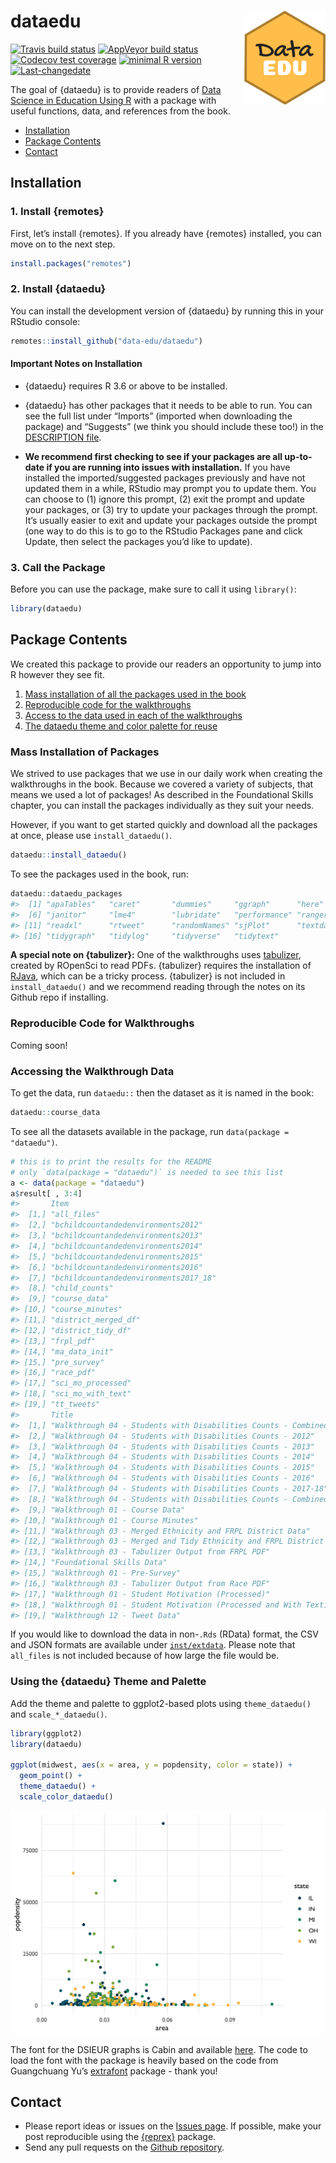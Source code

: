 
<!-- README.md is generated from README.Rmd. Please edit that file -->

# dataedu <img src = 'man/figures/logo.png' align="right" height="150" />

<!-- badges: start -->

[![Travis build
status](https://travis-ci.org/data-edu/dataedu.svg?branch=master)](https://travis-ci.org/data-edu/dataedu)
[![AppVeyor build
status](https://ci.appveyor.com/api/projects/status/github/ivelasq/dataedu?branch=master&svg=true)](https://ci.appveyor.com/project/ivelasq/dataedu)
[![Codecov test
coverage](https://codecov.io/gh/data-edu/dataedu/branch/master/graph/badge.svg)](https://codecov.io/gh/data-edu/dataedu?branch=master)
[![minimal R
version](https://img.shields.io/badge/R%3E%3D-3.6-6666ff.svg)](https://cran.r-project.org/)
[![Last-changedate](https://img.shields.io/badge/last%20change-2020--05--31-yellowgreen.svg)](https://github.com/data-edu/dataedu/commits/master)
<!-- badges: end -->

The goal of {dataedu} is to provide readers of [Data Science in
Education Using
R](https://github.com/data-edu/data-science-in-education) with a package
with useful functions, data, and references from the book.

  - [Installation](#installation)
  - [Package Contents](#package-contents)
  - [Contact](#contact)

## Installation

### 1\. Install {remotes}

First, let’s install {remotes}. If you already have {remotes} installed,
you can move on to the next step.

``` r
install.packages("remotes")
```

### 2\. Install {dataedu}

You can install the development version of {dataedu} by running this in
your RStudio console:

``` r
remotes::install_github("data-edu/dataedu")
```

#### Important Notes on Installation

  - {dataedu} requires R 3.6 or above to be installed.

  - {dataedu} has other packages that it needs to be able to run. You
    can see the full list under “Imports” (imported when downloading the
    package) and “Suggests” (we think you should include these too\!) in
    the [DESCRIPTION
    file](https://github.com/data-edu/dataedu/blob/master/DESCRIPTION#L34).

  - **We recommend first checking to see if your packages are all
    up-to-date if you are running into issues with installation.** If
    you have installed the imported/suggested packages previously and
    have not updated them in a while, RStudio may prompt you to update
    them. You can choose to (1) ignore this prompt, (2) exit the prompt
    and update your packages, or (3) try to update your packages through
    the prompt. It’s usually easier to exit and update your packages
    outside the prompt (one way to do this is to go to the RStudio
    Packages pane and click Update, then select the packages you’d like
    to update).

### 3\. Call the Package

Before you can use the package, make sure to call it using `library()`:

``` r
library(dataedu)
```

## Package Contents

We created this package to provide our readers an opportunity to jump
into R however they see fit.

1.  [Mass installation of all the packages used in the
    book](#mass-installation-of-packages)
2.  [Reproducible code for the
    walkthroughs](#reproducible-code-for-walkthroughs)
3.  [Access to the data used in each of the
    walkthroughs](#accessing-the-walkthrough-data)
4.  [The dataedu theme and color palette for
    reuse](#using-the-dataedu-theme-and-palette)

### Mass Installation of Packages

We strived to use packages that we use in our daily work when creating
the walkthroughs in the book. Because we covered a variety of subjects,
that means we used a lot of packages\! As described in the Foundational
Skills chapter, you can install the packages individually as they suit
your needs.

However, if you want to get started quickly and download all the
packages at once, please use `install_dataedu()`.

``` r
dataedu::install_dataedu()
```

To see the packages used in the book, run:

``` r
dataedu::dataedu_packages
#>  [1] "apaTables"   "caret"       "dummies"     "ggraph"      "here"       
#>  [6] "janitor"     "lme4"        "lubridate"   "performance" "ranger"     
#> [11] "readxl"      "rtweet"      "randomNames" "sjPlot"      "textdata"   
#> [16] "tidygraph"   "tidylog"     "tidyverse"   "tidytext"
```

**A special note on {tabulizer}:** One of the walkthroughs uses
[tabulizer](https://github.com/ropensci/tabulizer), created by ROpenSci
to read PDFs. {tabulizer} requires the installation of
[RJava](https://cran.r-project.org/web/packages/rJava/index.html), which
can be a tricky process. {tabulizer} is not included in
`install_dataedu()` and we recommend reading through the notes on its
Github repo if installing.

### Reproducible Code for Walkthroughs

Coming soon\!

### Accessing the Walkthrough Data

To get the data, run `dataedu::` then the dataset as it is named in the
book:

``` r
dataedu::course_data
```

To see all the datasets available in the package, run `data(package =
"dataedu")`.

``` r
# this is to print the results for the README
# only `data(package = "dataedu")` is needed to see this list
a <- data(package = "dataedu")
a$result[ , 3:4]
#>       Item                                 
#>  [1,] "all_files"                          
#>  [2,] "bchildcountandedenvironments2012"   
#>  [3,] "bchildcountandedenvironments2013"   
#>  [4,] "bchildcountandedenvironments2014"   
#>  [5,] "bchildcountandedenvironments2015"   
#>  [6,] "bchildcountandedenvironments2016"   
#>  [7,] "bchildcountandedenvironments2017_18"
#>  [8,] "child_counts"                       
#>  [9,] "course_data"                        
#> [10,] "course_minutes"                     
#> [11,] "district_merged_df"                 
#> [12,] "district_tidy_df"                   
#> [13,] "frpl_pdf"                           
#> [14,] "ma_data_init"                       
#> [15,] "pre_survey"                         
#> [16,] "race_pdf"                           
#> [17,] "sci_mo_processed"                   
#> [18,] "sci_mo_with_text"                   
#> [19,] "tt_tweets"                          
#>       Title                                                                     
#>  [1,] "Walkthrough 04 - Students with Disabilities Counts - Combined List"      
#>  [2,] "Walkthrough 04 - Students with Disabilities Counts - 2012"               
#>  [3,] "Walkthrough 04 - Students with Disabilities Counts - 2013"               
#>  [4,] "Walkthrough 04 - Students with Disabilities Counts - 2014"               
#>  [5,] "Walkthrough 04 - Students with Disabilities Counts - 2015"               
#>  [6,] "Walkthrough 04 - Students with Disabilities Counts - 2016"               
#>  [7,] "Walkthrough 04 - Students with Disabilities Counts - 2017-18"            
#>  [8,] "Walkthrough 04 - Students with Disabilities Counts - Combined Data Frame"
#>  [9,] "Walkthrough 01 - Course Data"                                            
#> [10,] "Walkthrough 01 - Course Minutes"                                         
#> [11,] "Walkthrough 03 - Merged Ethnicity and FRPL District Data"                
#> [12,] "Walkthrough 03 - Merged and Tidy Ethnicity and FRPL District Data"       
#> [13,] "Walkthrough 03 - Tabulizer Output from FRPL PDF"                         
#> [14,] "Foundational Skills Data"                                                
#> [15,] "Walkthrough 01 - Pre-Survey"                                             
#> [16,] "Walkthrough 03 - Tabulizer Output from Race PDF"                         
#> [17,] "Walkthrough 01 - Student Motivation (Processed)"                         
#> [18,] "Walkthrough 01 - Student Motivation (Processed and With Text)"           
#> [19,] "Walkthrough 12 - Tweet Data"
```

If you would like to download the data in non-`.Rds` (RData) format, the
CSV and JSON formats are available under
[`inst/extdata`](https://github.com/data-edu/dataedu/tree/master/inst/extdata).
Please note that `all_files` is not included because of how large the
file would be.

### Using the {dataedu} Theme and Palette

Add the theme and palette to ggplot2-based plots using `theme_dataedu()`
and `scale_*_dataedu()`.

``` r
library(ggplot2)
library(dataedu)

ggplot(midwest, aes(x = area, y = popdensity, color = state)) +
  geom_point() +
  theme_dataedu() +
  scale_color_dataedu()
```

<img src="man/figures/README-unnamed-chunk-5-1.png" style="display: block; margin: auto;" />

The font for the DSIEUR graphs is Cabin and available
[here](https://fonts.google.com/specimen/Cabin). The code to load the
font with the package is heavily based on the code from Guangchuang Yu’s
[extrafont](https://github.com/GuangchuangYu/emojifont) package - thank
you\!

## Contact

  - Please report ideas or issues on the [Issues
    page](https://github.com/data-edu/dataedu/issues). If possible, make
    your post reproducible using the
    [{reprex}](https://github.com/tidyverse/reprex) package.
  - Send any pull requests on the [Github
    repository](https://github.com/data-edu/dataedu).
